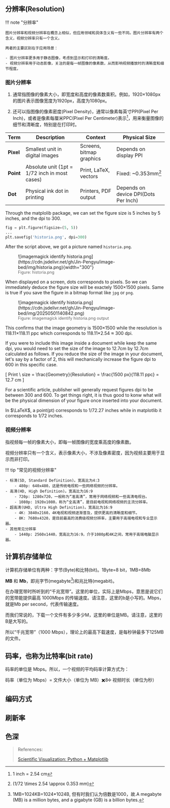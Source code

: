 

## 分辨率(Resolution)
!!! note "分辨率"

    图片分辨率和视频分辨率在概念上相似，但应用领域和具体含义有一些不同。图片分辨率有两个含义，视频分辨率只有一个含义。

    两者的主要区别在于应用场景：
    
    - 图片分辨率更多用于静态图像，考虑到显示和打印的清晰度。
    - 视频分辨率用于动态影像，关注的是每一帧图像的像素数，从而影响视频播放时的清晰度和细节程度。


### 图片分辨率

1. 通常指图像的像素大小，即宽度和高度的像素数乘积。例如，1920×1080px的图片表示图像宽度为1920px，高度为1080px。

2. 还可以指图像的像素密度(Pixel Density)，通常以像素每英寸PPI(Pixel Per Inch)，或者是像素每厘米PPC(Pixel Per Centimeter)表示[^1]，用来衡量图像的细节和清晰度，特别是在打印时。

[^1]: 1 inch = 2.54 cm

| Term       | Description                          | Context                | Physical Size          |
|------------|--------------------------------------|------------------------|------------------------|
| **Pixel**  | Smallest unit in digital images      | Screens, bitmap graphics | Depends on display PPI |
| **Point**  | Absolute unit (1pt = 1/72 inch in most cases)      | Print, LaTeX, vectors  | Fixed: ~0.353mm[^2]        |
| **Dot**    | Physical ink dot in printing         | Printers, PDF output   | Depends on device DPI(Dots Per Inch)  |


[^2]: \(1/72 \times 2.54 \approx 0.353 mm\)

Through the matplolib package, we can set the figure size is 5 inches by 5 inches, and the dpi to 300.

```python
fig = plt.figure(figsize=(5, 5))
...
plt.savefig('historia.png', dpi=300)
```
After the script above, we got a picture named `historia.png`.

<figure markdown="span">
  ![imagemagick identify historia.png](https://cdn.jsdelivr.net/gh/Jin-Pengyu/image-bed/img/historia.png){width="300"}
  <figcaption style="font-size: 0.9em; color: #666;">Figure: historia.png</figcaption>
</figure>

When displayed on a screen, dots corresponds to pixels. So we can immediately deduce the figure size will be exactely 1500×1500 pixels. Same is true if you save the figure in a bitmap format like `jpg` or `png`.

<figure markdown="span">
  ![imagemagick identify historia.png](https://cdn.jsdelivr.net/gh/Jin-Pengyu/image-bed/img/20250501140842.png)
  <figcaption style="font-size: 0.9em; color: #666;">Figure: imagemagick identify historia.png output</figcaption>
</figure>

This confirms that the image geometry is 1500×1500 while the resolution is 118.11×118.11 ppc which corresponds to 118.11*2.54 ≈ 300 dpi.

If you were to include this image inside a document while keep the same dpi, you would need to set the size of the image to 12.7cm by 12.7cm calculated as follows. If you reduce the size of the image in your document, let's say by a factor of 2, this will mechanically increase the figure dpi to 600 in this specific case.

\[
    Print \ size = \frac{Geometry}{Resolution} = \frac{1500 px}{118.11 ppc} = 12.7 cm
\]

For a scientific article, publisher will generally request figures dpi to be between 300 and 600. To get things right, it is thus good to konw what will be the physical dimension of your figure once inserted into your document.

In $\LaTeX$, a point(pt) corresponds to 1/72.27 inches while in matplotlib it corresponds to 1/72 inches.


### 视频分辨率
    
指视频每一帧的像素大小，即每一帧图像的宽度乘高度的像素数。

视频分辨率只有一个含义，表示像素大小，不涉及像素密度，因为视频主要用于显示而非打印。

!!! tip "常见的视频分辨率"

    - 标清(SD, Standard Definition)。宽高比为4:3
        - 480p: 640x480，这是传统电视和一些网络视频的分辨率。
    - 高清(HD, High Definition)。宽高比为16:9
        - 720p: 1280x720，一般称为“准高清”，常用于网络视频和一些高清电视台。
        - 1080p: 1920x1080，称为“全高清”，是目前电视和网络视频的主流分辨率。
    - 超高清(UHD, Ultra High Definition)。宽高比为16:9
        - 4K: 3840x2160，4K电视和视频逐渐普及，提供更高的清晰度和细节。
        - 8K: 7680x4320，是目前最高的消费级视频分辨率，主要用于高端电视和专业显示器。
    - 其他常见分辨率
        - 1440p: 2560x1440，宽高比为16:9，介于1080p和4K之间，常用于高端电脑显示器。




## 计算机存储单位

计算机存储单位有两种：字节(Byte)和比特(bit)。1Byte=8 bit，1MB=8Mb

**MB** 和 **Mb**，即兆字节(megabyte[^3])和兆比特(megabit)。

[^3]: 1MB=1024KB=1024*1024B, 但有时我们认为倍数是1000，故.A megabyte (MB) is a million bytes, and a gigabyte (GB) is a billion bytes.

在办理宽带时所听到的“千兆宽带”。这里的单位，实际上是Mbps，意思是说它们的宽带能提供最高 1000Mbps 的传输速度。请注意，这里的b是小写的。Mbps，就是Mb per second，代表传输速度。

而我们常说的，下载一个文件有多少多少M，这里的单位是MB。请注意，这里的B是大写的。

所以“千兆宽带”（1000 Mbps），理论上的最高下载速度，是每秒钟最多下125MB的文件。


## 码率，也称为比特率(bit rate)

码率的单位是 Mbps。所以，一个视频的平均码率计算方式为：

码率（单位为 Mbps）= 文件大小（单位为 MB）✖️8➗ 视频时长（单位为秒）


## 编码方式

## 刷新率

## 色深


> References: 
>
> [Scientific Visualization: Python + Matplotlib](https://github.com/rougier/scientific-visualization-book)